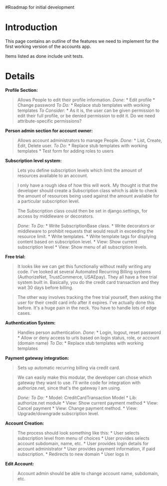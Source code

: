 #Roadmap for initial development
# Introduction #

This page contains an outline of the features we need to implement for the first working version of the accounts app.

Items listed as done include unit tests.
# Details #

**Profile Section:**
> Allows People to edit their profile information.
> _Done:_
    * Edit profile
    * Change password
> _To Do:_
    * Replace stub templates with working templates
> _To Consider:_
    * As it is, the user can be given permission to edit their full profile, or be denied permission to edit it. Do we need attribute-specific permissions?


**Person admin section for account owner:**
> Allows account administrators to manage People.
> _Done:_
    * List, Create, Edit, Delete user.
> _To Do:_
    * Replace stub templates with working templates
    * Test form for adding roles to users


**Subscription level system:**
> Lets you define subscription levels which limit the
> amount of resources available to an account.

> I only have a rough idea of how this will work. My thought
> is that the developer should create a Subscription class which
> is able to check the amount of resources being used against the
> amount available for a particular subscription level.

> The Subscription class could then be set in django.settings,
> for access by middleware or decorators.

> _Done:_
> _To Do:_
    * Write SubscriptionBase class.
    * Write decorators or middleware to prohibit requests that would result in exceeding the resource limit.
    * Write templates.
    * Write template tags for displying content based on subscription level.
    * View: Show current subscription level
    * View: Show menu of all subscription levels.


**Free trial:**
> It looks like we can get this functionaliy without really
> writing any code. I've looked at several Automated Recurring
> Billing systems (AuthorizeNet, TrustCommerce, USAEpay). They
> all have a free trial system built in. Basically, you do the
> credit card transaction and they wait 30 days before billing.

> The other way involves tracking the free trial yourself, then
> asking the user for their credit card info after it expires. I've
> actually done this before. It's a huge pain in the neck. You have
> to handle lots of edge cases.


**Authentication System:**
> Handles person authentication.
> _Done:_
    * Login, logout, reset password
    * Allow or deny access to urls based on login status, role, or account (domain name)
> _To Do:_
    * Replace stub templates with working templates


**Payment gateway integration:**
> Sets up automatic recurring billing via credit card.

> We can easily make this modular, the developer can chose
> which gateway they want to use. I'll write code for integration
> with authorize.net, since that's the gateway I am using.

> _Done:_
> _To Do:_
    * Model: CreditCardTransaction Model
    * Lib: authorize.net module
    * View: Show current payment method
    * View: Cancel payment
    * View: Change payment method.
    * View: Upgrade/downgrade subscription level.

**Account Creation:**
> The process should look something like this:
    * User selects subscription level from menu of choices
    * User provides selects account subdomain, name, etc.
    * User provides login details for account administrator
    * User provides payment information, if paid subscription.
    * Redirects to new domain
    * User logs in

**Edit Account:**
> Account admin should be able to change account name,
> subdomain, etc.








